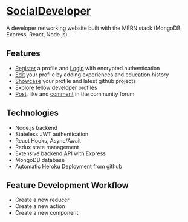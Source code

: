# [SocialDeveloper](https://hidden-cove-62521.herokuapp.com) 
A developer networking website built with the MERN stack (MongoDB, Express, React, Node.js).

## Features
- [Register](https://hidden-cove-62521.herokuapp.com/register) a profile and [Login](https://hidden-cove-62521.herokuapp.com/login) with encrypted authentication
- [Edit](http://hidden-cove-62521.herokuapp.com/dashboard) your profile by adding experiences and education history
- [Showcase](http://hidden-cove-62521.herokuapp.com/profile/5cfd487706b12300172de6a0) your profile and latest github projects
- [Explore](https://hidden-cove-62521.herokuapp.com/profiles) fellow developer profiles
- [Post](https://hidden-cove-62521.herokuapp.com/posts), like and [comment](https://hidden-cove-62521.herokuapp.com/posts/5cfd4afa50aacf0017341e16) in the community forum

## Technologies
- Node.js backend
- Stateless JWT authentication
- React Hooks, Async/Await
- Redux state management
- Extensive backend API with Express
- MongoDB database
- Automatic Heroku Deployment from github

## Feature Development Workflow
- Create a new reducer
- Create a new action
- Create a new component
